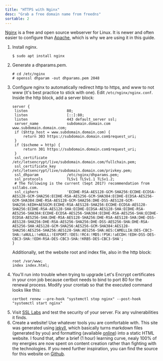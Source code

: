 ```yaml
---
title: "HTTPS with Nginx"
desc: "Grab a free domain name from freedns"
sortable: 2
---
```


[Nginx](https://nginx.org/) is a free and open source webserver for Linux. It is newer and often easier to configure than [Apache](https://httpd.apache.org/), which is why we are using it in this guide.

1. Install nginx.
   ```
   $ sudo apt install nginx
   ```
2. Generate a dhparams.pem.
   ```
   # cd /etc/nginx
   # openssl dhparam -out dhparams.pem 2048
   ```
3. Configure nginx to automatically redirect http to https, and www to not www (it's best practice to stick with one). Edit `/etc/nginx/nginx.conf`. Inside the http block, add a server block:
   ```
   server {
   	listen                  80;
   	listen                  [::]:80;
   	listen                  443 default_server ssl;
   	server_name             subdomain.domain.com www.subdomain.domain.com;
   	if ($http_host = www.subdomain.domain.com) {
   		return 303 https://subdomain.domain.com$request_uri;
   	}
   	if ($scheme = http) {
   		return 301 https://subdomain.domain.com$request_uri;
   	}
   	ssl_certificate         /etc/letsencrypt/live/subdomain.domain.com/fullchain.pem;
   	ssl_certificate_key     /etc/letsencrypt/live/subdomain.domain.com/privkey.pem;
   	ssl_dhparam             /etc/nginx/dhparams.pem;
   	ssl_protocols           TLSv1 TLSv1.1 TLSv1.2;
   	# The following is the current (Sept 2017) recommendation from ssllabs.com.
   	ssl_ciphers             'ECDHE-RSA-AES128-GCM-SHA256:ECDHE-ECDSA-AES128-GCM-SHA256:ECDHE-RSA-AES256-GCM-SHA384:ECDHE-ECDSA-AES256-GCM-SHA384:DHE-RSA-AES128-GCM-SHA256:DHE-DSS-AES128-GCM-SHA256:kEDH+AESGCM:ECDHE-RSA-AES128-SHA256:ECDHE-ECDSA-AES128-SHA256:ECDHE-RSA-AES128-SHA:ECDHE-ECDSA-AES128-SHA:ECDHE-RSA-AES256-SHA384:ECDHE-ECDSA-AES256-SHA384:ECDHE-RSA-AES256-SHA:ECDHE-ECDSA-AES256-SHA:DHE-RSA-AES128-SHA256:DHE-RSA-AES128-SHA:DHE-DSS-AES128-SHA256:DHE-RSA-AES256-SHA256:DHE-DSS-AES256-SHA:DHE-RSA-AES256-SHA:AES128-GCM-SHA256:AES256-GCM-SHA384:AES128-SHA256:AES256-SHA256:AES128-SHA:AES256-SHA:AES:CAMELLIA:DES-CBC3-SHA:!aNULL:!eNULL:!EXPORT:!DES:!RC4:!MD5:!PSK:!aECDH:!EDH-DSS-DES-CBC3-SHA:!EDH-RSA-DES-CBC3-SHA:!KRB5-DES-CBC3-SHA';
   }
   ```
   Additionally, set the website root and index file, also in the http block:
   ```
   root /var/www;
   index index.html;
   ```
4. You'll run into trouble when trying to upgrade Let's Encrypt certificates in your cron job because certbot needs to bind to port 80 for the renewal process. Modify your crontab so that the executed command looks like this:
   ```
   certbot renew --pre-hook "systemctl stop nginx" --post-hook "systemctl start nginx"
   ```
5. Visit [SSL Labs](https://www.ssllabs.com/ssltest/) and test the security of your server. Fix any vulnerabilities it finds.
6. Create a website! Use whatever tools you are comfortable with. This site was generated using [jekyll](https://jekyllrb.com/), which basically turns markdown files (generated by you) and formatting (available [online](http://themes.jekyllrc.org/)) into a static HTML website. I found that, after a brief (1 hour) learning curve, nealy 100% of my energies are now spent on content creation rather than fighting with the technologies. If you need further inspiration, you can find the source for this website on [Github](https://github.com/NathanRVance/homelinuxserver).
